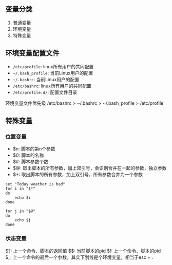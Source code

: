 ##  变量分类
1. 普通变量
2. 环境变量
3. 特殊变量



## 环境变量配置文件
- `/etc/profile`: linux所有用户的共同配置
- `~/.bash_profile`: 当前Linux用户的配置
- `~/.bashrc`: 当前Linux用户的配置
- `/etc/bashrc`: linux所有用户的共同配置
- `/etc/profile.d/`: 配置文件目录

环境变量文件优先级
/etc/bashrc > ~/.bashrc > ~/.bash_profile > /etc/profile

##  特殊变量

### 位置变量
- $n: 脚本的第n个参数
- $0: 脚本的名称
- $#: 脚本参数个数
- $@: 取出脚本的所有参数，加上双引号，会识别合并在一起的参数，独立参数
- $*: 取出脚本的所有参数，加上双引号，所有参数合并为一个参数
```shell
set "Today weather is bad"
for i in "$*"
do
    echo $i
done

for j in "$@"
do
    echo $j
done

```

### 状态变量
$?: 上一个命令、脚本的返回值
$$: 当前脚本的pid
$!: 上一个命令、脚本的pid
$_: 上一个命令的最后一个参数，其实下划线是个环境变量，相当于esc + .